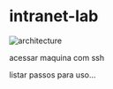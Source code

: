 # intranet-lab

![architecture](https://i.imgur.com/TIrdDew.png)

acessar maquina com ssh

listar passos para uso...
